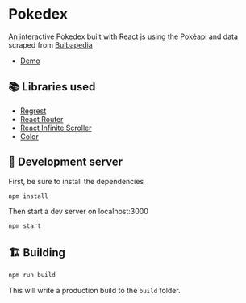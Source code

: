 # Pokedex

An interactive Pokedex built with React js using the [Pokéapi](https://pokeapi.co/) and data scraped from [Bulbapedia](https://bulbapedia.bulbagarden.net/wiki/Main_Page)

- [Demo](https://tien.github.io/pokedex/)

## 📚 Libraries used

- [Regrest](https://github.com/crazycat9x/regrest)
- [React Router](https://github.com/ReactTraining/react-router)
- [React Infinite Scroller](https://github.com/CassetteRocks/react-infinite-scroller#readme)
- [Color](https://github.com/Qix-/color)

## 🚧 Development server

First, be sure to install the dependencies

```js
npm install
```

Then start a dev server on localhost:3000

```js
npm start
```

## 🏗 Building

```js
npm run build
```

This will write a production build to the `build` folder.<br>
